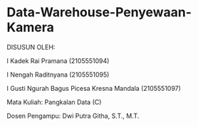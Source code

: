# Data-Warehouse-Penyewaan-Kamera

DISUSUN OLEH:

I Kadek Rai Pramana 	                      (2105551094)

I Nengah Raditnyana 	                      (2105551095)

I Gusti Ngurah Bagus Picesa Kresna Mandala	(2105551097)



Mata Kuliah: Pangkalan Data (C)
 
 
 
Dosen Pengampu: Dwi Putra Githa, S.T., M.T.
